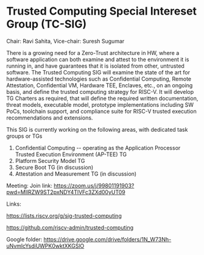 # Trusted Computing Special Intereset Group (TC-SIG)

Chair: Ravi Sahita, Vice-chair: Suresh Sugumar

There is a growing need for a Zero-Trust architecture in HW, where a software application can both examine and attest to the environment it is running in, and have guarantees that it is isolated from other, untrusted software. The Trusted Computing SIG will examine the state of the art for hardware-assisted technologies such as Confidential Computing, Remote Attestation, Confidential VM, Hardware TEE, Enclaves, etc., on an ongoing basis, and define the trusted computing strategy for RISC-V. It will develop TG Charters as required, that will define the required written documentation, threat models, executable model, prototype implementations including SW PoCs, toolchain support, and compliance suite for RISC-V trusted execution recommendations and extensions.

This SIG is currently working on the following areas, with dedicated task groups or TGs
  1) Confidential Computing -- operating as the Application Processor Trusted Execution Environment (AP-TEE) TG
  2) Platform Security Model TG
  3) Secure Boot TG (in discussion)
  4) Attestation and Measurement TG (in discussion)

Meeting:
Join link: https://zoom.us/j/99801191903?pwd=MllRZW9ST2pxNDY4TlVFc3ZXd00yUT09

Links:

https://lists.riscv.org/g/sig-trusted-computing

https://github.com/riscv-admin/trusted-computing

Google folder: https://drive.google.com/drive/folders/1N_W73Nh-uNvmlcYsdiUWPK0wktXKGSlO
